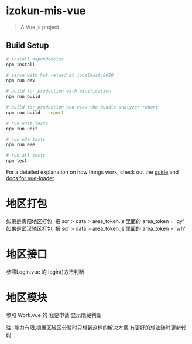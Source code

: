 # izokun-mis-vue

> A Vue.js project

## Build Setup

``` bash
# install dependencies
npm install

# serve with hot reload at localhost:8080
npm run dev

# build for production with minification
npm run build

# build for production and view the bundle analyzer report
npm run build --report

# run unit tests
npm run unit

# run e2e tests
npm run e2e

# run all tests
npm test
```

For a detailed explanation on how things work, check out the [guide](http://vuejs-templates.github.io/webpack/) and [docs for vue-loader](http://vuejs.github.io/vue-loader).


# 地区打包

如果是贵阳地区打包, 把 scr > data > area_token.js  里面的 area_token = 'gy' 
如果是武汉地区打包, 把 scr > data > area_token.js  里面的 area_token = 'wh'

# 地区接口
参照Login.vue 的 login()方法判断

# 地区模块
参照 Work.vue 的 我要申请 显示隐藏判断


注: 能力有限,根据区域区分暂时只想到这样的解决方案,有更好的想法随时更新代码